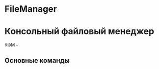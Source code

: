 # FileManager
Консольный файловый менеджер
========================
КФМ - 

Основные команды
------------------------
